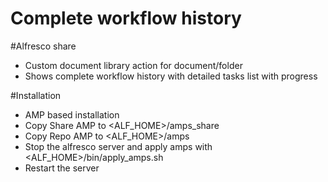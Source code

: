 # Complete workflow history

#Alfresco share

- Custom document library action for document/folder
- Shows complete workflow history with detailed tasks list with progress

#Installation

- AMP based installation
- Copy Share AMP to <ALF_HOME>/amps_share
- Copy Repo AMP to <ALF_HOME>/amps
- Stop the alfresco server and apply amps with  <ALF_HOME>/bin/apply_amps.sh
- Restart the server



